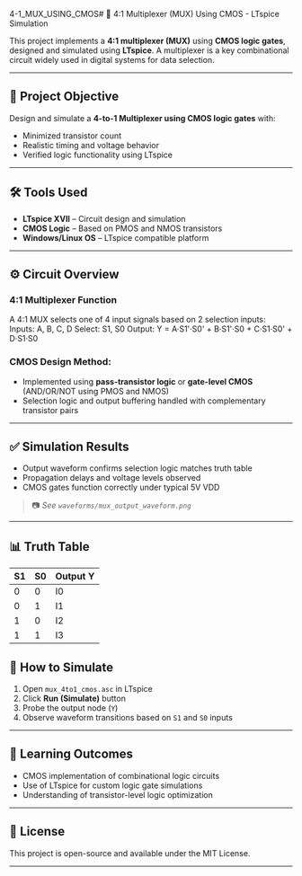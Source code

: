 4-1_MUX_USING_CMOS# 🔀 4:1 Multiplexer (MUX) Using CMOS - LTspice Simulation

This project implements a **4:1 multiplexer (MUX)** using **CMOS logic gates**, designed and simulated using **LTspice**. A multiplexer is a key combinational circuit widely used in digital systems for data selection.

---

## 📌 Project Objective

Design and simulate a **4-to-1 Multiplexer using CMOS logic gates** with:
- Minimized transistor count
- Realistic timing and voltage behavior
- Verified logic functionality using LTspice

---

## 🛠️ Tools Used

- **LTspice XVII** – Circuit design and simulation
- **CMOS Logic** – Based on PMOS and NMOS transistors
- **Windows/Linux OS** – LTspice compatible platform

---

## ⚙️ Circuit Overview

### 4:1 Multiplexer Function

A 4:1 MUX selects one of 4 input signals based on 2 selection inputs:
Inputs: A, B, C, D
Select: S1, S0
Output: Y = A·S1'·S0' + B·S1'·S0 + C·S1·S0' + D·S1·S0

### CMOS Design Method:

- Implemented using **pass-transistor logic** or **gate-level CMOS** (AND/OR/NOT using PMOS and NMOS)
- Selection logic and output buffering handled with complementary transistor pairs


---

## ✅ Simulation Results

- Output waveform confirms selection logic matches truth table
- Propagation delays and voltage levels observed
- CMOS gates function correctly under typical 5V VDD

> 📷 *See `waveforms/mux_output_waveform.png`*

---

## 📊 Truth Table

| S1 | S0 | Output Y |
|----|----|----------|
| 0  | 0  | I0       |
| 0  | 1  | I1       |
| 1  | 0  | I2       |
| 1  | 1  | I3       |


## 🚀 How to Simulate

1. Open `mux_4to1_cmos.asc` in LTspice
2. Click **Run (Simulate)** button
3. Probe the output node (`Y`)
4. Observe waveform transitions based on `S1` and `S0` inputs

---

## 🧠 Learning Outcomes

- CMOS implementation of combinational logic circuits
- Use of LTspice for custom logic gate simulations
- Understanding of transistor-level logic optimization


---

## 📜 License

This project is open-source and available under the MIT License.

---


